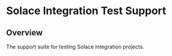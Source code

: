 # Solace Integration Test Support

## Overview

The support suite for testing Solace integration projects.
